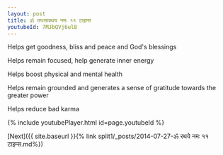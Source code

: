 ```yaml
---
layout: post
title: ॐ तपःसाक्थय नमः ११ टाइम्स
youtubeId: 7MJbQVj6ul8
---
```

 
 
Helps get goodness, bliss and peace and God's blessings
 
Helps remain focused, help generate inner energy 
 
Helps boost physical and mental health 
 
Helps remain grounded and generates a sense of gratitude towards the greater power 
 
Helps reduce bad karma
 
 
 
 


{% include youtubePlayer.html id=page.youtubeId %}
 
[Next]({{ site.baseurl }}{% link  split1/_posts/2014-07-27-ॐ रथये नमः ११ टाइम्स.md%})
 
